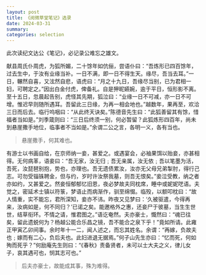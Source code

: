 ```yaml
---
layout: post
title: 《阅微草堂笔记》选录
date: 2024-03-31
summary:
categories: selection
---
```


此次读纪文达公《笔记》，必记录公难忘之雄文。



献县周氏仆周虎，为狐所媚，二十馀年如伉俪，尝语仆曰：“吾炼形已四百馀年，过去生中，于汝有业缘当补。一日不满，即一日不得生天。缘尽，吾当去耳。”一日，冁然自喜，又泫然自悲，语虎曰：“月之十九日，吾缘尽当别，已为君相一妇，可聘定之。”因出白金付虎，俾备礼。自是狎昵嬿婉，逾于平日，恒形影不离。至十五日，忽晨起告别，虎怪其先期，狐泣曰：“业缘一日不可减，亦一日不可增。惟迟早则随所遇耳。吾留此三日缘，为再一相会地也。”越数年，果再至，欢洽三日而后去。临行呜咽曰：“从此终天诀矣。”陈德音先生曰：“此狐善留其有馀，惜福者当如是。”刘季箴则曰：“三日后终须一别，何必暂留？此狐炼形四百年，尚未到悬崖撒手地位，临事者不当如是。”余谓二公之言，各明一义，各有当也。

> 悬崖撒手，何其难也。



有游士以书画自给，在京师纳一妾，甚爱之。或遇宴会，必袖果饵以贻妾，亦甚相得。无何病革，语妾曰：“吾无家，汝无归﹔吾无亲属，汝无依﹔吾以笔墨为活，吾死，汝琵琶别抱，势也，亦理也。吾无遗债累汝，汝亦无父母兄弟掣肘，得行己志。可勿受锱铢聘金，但与约，岁时许汝祭我墓，则吾无恨矣。”妾泣受教，纳之者亦如约，又甚爱之。然妾恒郁郁忆旧恩，夜必梦故夫同枕席，睡中或妮妮呓语。夫觉之，密延术士镇以符箓，梦语止而病渐作，驯至绵惙。临殁，以额叩枕曰：“故人情重，实不能忘，君所深知，妾亦不讳。昨夜又见梦曰：‘久被驱遣，今得再来，汝病如是，何不同归？’已诺之矣。能邀格外之惠，还妾尸于彼墓，当生生世世，结草衔环。不情之请，惟君图之。”语讫奄然。夫亦豪士，慨然曰：“魂已往矣，留此遗蜕何为？杨越公能合乐昌之镜，吾不能合之泉下乎！”竟如所请。此雍正甲寅乙卯间事。余时年十一二，闻人述之，而忘其姓名。余谓：“再嫁，负故夫也﹔嫁而有二心，负后夫也。此妇进退无据焉。”何子山先生亦曰：“忆而死，何如殉而死乎？”何励庵先生则曰：“《春秋》责备贤者，未可以士大夫之义，律儿女子，哀其遇可也，悯其志可也。”

> 后夫亦豪士，故能成其事，殊为难得。
